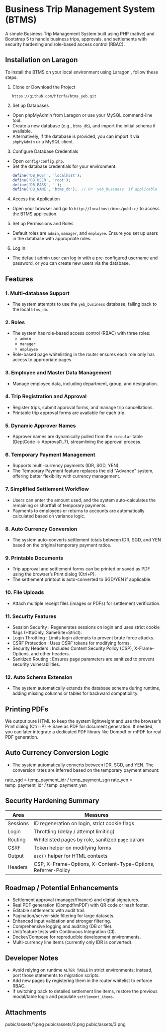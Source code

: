 
# Business Trip Management System (BTMS)

A simple Business Trip Management System built using PHP (native) and Bootstrap 5 to handle business trips, approvals, and settlements with security hardening and role-based access control (RBAC).

## Installation on Laragon

To install the BTMS on your local environment using   Laragon  , follow these steps:



1.   Clone or Download the Project 
```  
   https://github.com/hfzrfa/btms_yeb.git
```

2.   Set up Databases  
   - Open   phpMyAdmin   from Laragon or use your MySQL command-line tool.
   - Create a new database (e.g., `btms_db`), and import the initial schema if available.
   - Alternatively, if the database is provided, you can import it via `phpMyAdmin` or a MySQL client.

3.   Configure Database Credentials  
   - Open `config/config.php`.
   - Set the database credentials for your environment:
     ```php
     define('DB_HOST', 'localhost');
     define('DB_USER', 'root');
     define('DB_PASS', '');
     define('DB_NAME', 'btms_db');  // Or 'yeb_business' if applicable
     ```

4.   Access the Application  
   - Open your browser and go to `http://localhost/btms/public/` to access the BTMS application.

5.   Set up Permissions and Roles  
   - Default roles are `admin`, `manager`, and `employee`. Ensure you set up users in the database with appropriate roles.

6.   Log In  
   - The default admin user can log in with a pre-configured username and password, or you can create new users via the database.


## Features

### 1.   Multi-database Support  
   - The system attempts to use the `yeb_business` database, falling back to the local `btms_db`.

### 2.   Roles  
   - The system has role-based access control (RBAC) with three roles:
     - `admin`
     - `manager`
     - `employee`
   - Role-based page whitelisting in the router ensures each role only has access to appropriate pages.

### 3.   Employee and Master Data Management  
   - Manage employee data, including department, group, and designation.

### 4.   Trip Registration and Approval  
   - Register trips, submit approval forms, and manage trip cancellations.
   - Printable trip approval forms are available for each trip.

### 5.   Dynamic Approver Names  
   - Approver names are dynamically pulled from the `circular` table (DeptCode → Approval1..7), streamlining the approval process.

### 6.   Temporary Payment Management  
   - Supports multi-currency payments (IDR, SGD, YEN).
   - The Temporary Payment feature replaces the old "Advance" system, offering better flexibility with currency management.

### 7.   Simplified Settlement Workflow  
   - Users can enter the amount used, and the system auto-calculates the remaining or shortfall of temporary payments.
   - Payments to employees or returns to accounts are automatically calculated based on variance logic.

### 8.   Auto Currency Conversion  
   - The system auto-converts settlement totals between IDR, SGD, and YEN based on the original temporary payment ratios.

### 9.   Printable Documents  
   - Trip approval and settlement forms can be printed or saved as PDF using the browser’s Print dialog (Ctrl+P).
   - The settlement printout is auto-converted to SGD/YEN if applicable.

### 10.   File Uploads  
   - Attach multiple receipt files (images or PDFs) for settlement verification.

### 11.   Security Features  
   -   Session Security  : Regenerates sessions on login and uses strict cookie flags (HttpOnly, SameSite=Strict).
   -   Login Throttling  : Limits login attempts to prevent brute force attacks.
   -   CSRF Protection  : Uses CSRF tokens for modifying forms.
   -   Security Headers  : Includes Content Security Policy (CSP), X-Frame-Options, and other headers.
   -   Sanitized Routing  : Ensures page parameters are sanitized to prevent security vulnerabilities.

### 12.   Auto Schema Extension  
   - The system automatically extends the database schema during runtime, adding missing columns or tables for backward compatibility.

## Printing PDFs

We output pure HTML to keep the system lightweight and use the browser’s Print dialog (Ctrl+P) → Save as PDF for document generation. If needed, you can later integrate a dedicated PDF library like   Dompdf   or   mPDF   for real PDF generation.

## Auto Currency Conversion Logic

- The system automatically converts between IDR, SGD, and YEN. The conversion rates are inferred based on the temporary payment amount:

rate\_sgd = temp\_payment\_idr / temp\_payment\_sgn
rate\_yen = temp\_payment\_idr / temp\_payment\_yen


## Security Hardening Summary

| Area        | Measures                                                        |
|-------------|-----------------------------------------------------------------|
|   Sessions  | ID regeneration on login, strict cookie flags                   |
|   Login     | Throttling (delay / attempt limiting)                            |
|   Routing   | Whitelisted pages by role, sanitized `page` param                |
|   CSRF      | Token helper on modifying forms                                 |
|   Output    | `esc()` helper for HTML contexts                                 |
|   Headers   | CSP, X-Frame-Options, X-Content-Type-Options, Referrer-Policy   |

## Roadmap / Potential Enhancements

- Settlement approval (manager/finance) and digital signatures.
- Real PDF generation (Dompdf/mPDF) with QR code or hash footer.
- Editable settlements with audit trail.
- Pagination/server-side filtering for large datasets.
- Enhanced input validation and stronger filtering.
- Comprehensive logging and auditing (DB or file).
- Unit/feature tests with Continuous Integration (CI).
- Docker/Compose for reproducible development environments.
- Multi-currency line items (currently only IDR is converted).

## Developer Notes

- Avoid relying on runtime `ALTER TABLE` in strict environments; instead, port those statements to migration scripts.
- Add new pages by registering them in the router whitelist to enforce RBAC.
- If switching back to detailed settlement line items, restore the previous modal/table logic and populate `settlement_items`.

## Attachments

pubic/assets/1.png
pubic/assets/2.png
pubic/assets/3.png



